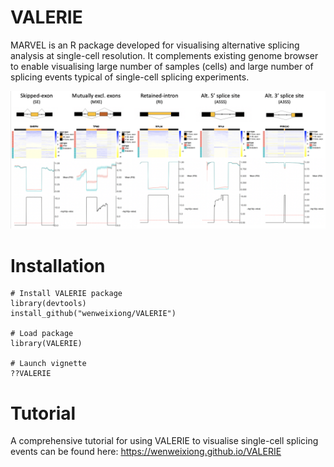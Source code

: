 # VALERIE
MARVEL is an R package developed for visualising alternative splicing analysis at single-cell resolution. It complements existing genome browser to enable visualising large number of samples (cells) and large number of splicing events typical of single-cell splicing experiments.

![](inst/extdata/Cover_Figure.png)

# Installation
```
# Install VALERIE package
library(devtools)
install_github("wenweixiong/VALERIE")

# Load package
library(VALERIE)

# Launch vignette
??VALERIE
```

# Tutorial
A comprehensive tutorial for using VALERIE to visualise single-cell splicing events can be found here: https://wenweixiong.github.io/VALERIE
